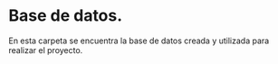 # Base de datos.
En esta carpeta se encuentra la base de datos creada y utilizada para realizar el proyecto. 
